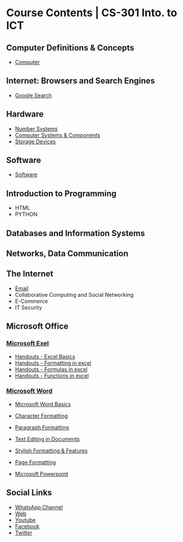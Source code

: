 # Course Contents | CS-301 Into. to ICT

## Computer Definitions & Concepts

- [Computer](../computer-basics/docs/computer.md)

## Internet: Browsers and Search Engines

- [Google Search](../google-workspace/docs/google-search.md)

## Hardware

- [Number Systems](../computer-basics/docs/number-systems.md)
- [Computer Systems & Components](../computer-basics/docs/hardware.md)
- [Storage Devices](../computer-basics/docs/storage-devices.md)

## Software

- [Software](../computer-basics/docs/software.md)

## Introduction to Programming

- HTML
- PYTHON

## Databases and Information Systems

## Networks, Data Communication

## The Internet

- [Email](../google-workspace/docs/email.md)
- Collaborative Computing and Social Networking
- E-Commerce
- IT Security

## Microsoft Office

### [Microsoft Exel](../ms-excel/index.md)

- [Handouts - Excel Basics](../ms-excel/docs/basics.md)
- [Handouts - Formatting in excel](../ms-excel/docs/formatting.md)
- [Handouts - Formulas in excel](../ms-excel/docs/formulas.md)
- [Handouts - Functions in excel](../ms-excel/docs/functions.md)

### [Microsoft Word](../ms-word/index.md)

- [Microsoft Word Basics](../ms-word/docs/basics.md)
- [Character Formatting](../ms-word/docs/character-formatting.md)
- [Paragraph Formatting](../ms-word/docs/paragraph-formatting.md)
- [Text Editing in Documents](../ms-word/docs/stylish.md)
- [Stylish Formatting & Features](../ms-word/docs/stylish.md)
- [Page Formatting](../ms-word/docs/page-formatting.md)


- [Microsoft Powerpoint](#)

## Social Links

- [WhatsApp Channel](https://whatsapp.com/channel/0029VaC3BC160eBZZSs3CW0c)
- [Web](https://yasirbhutta.github.io/)
- [Youtube](https://www.youtube.com/yasirbhutta)
- [Facebook](https://www.facebook.com/yasirbhutta786)
- [Twitter](https://x.com/yasirbhutta)
